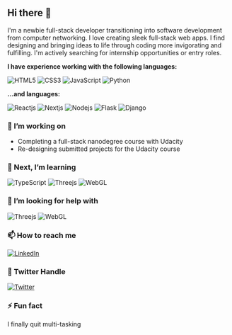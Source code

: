 ## Hi there 👋

I'm a newbie full-stack developer transitioning into software development from computer networking. I love creating sleek full-stack web apps. 
I find designing and bringing ideas to life through coding more invigorating and fulfilling. 
I'm actively searching for internship opportunities or entry roles. 

**I have experience working with the following languages:**
<div display="flex">
  <img src="https://img.shields.io/badge/html5-%23E34F26.svg?style=for-the-badge&logo=html5&logoColor=white" alt="HTML5"/>
  <img src="https://img.shields.io/badge/css3-%231572B6.svg?style=for-the-badge&logo=css3&logoColor=white" alt="CSS3"/>
  <img src="https://img.shields.io/badge/javascript-%23323330.svg?style=for-the-badge&logo=javascript&logoColor=%23F7DF1E" alt="JavaScript"/>
  <img src="https://img.shields.io/badge/python-3670A0?style=for-the-badge&logo=python&logoColor=ffdd54" alt="Python"/>
</div>

**...and languages:**
<div display="flex">
  <img src="https://img.shields.io/badge/react-%2320232a.svg?style=for-the-badge&logo=react&logoColor=%2361DAFB" alt="Reactjs"/>
  <img src="https://img.shields.io/badge/nestjs-%23E0234E.svg?style=for-the-badge&logo=nestjs&logoColor=white" alt="Nextjs"/>
  <img src="https://img.shields.io/badge/node.js-6DA55F?style=for-the-badge&logo=node.js&logoColor=white" alt="Nodejs"/>
  <img src="https://img.shields.io/badge/flask-%23000.svg?style=for-the-badge&logo=flask&logoColor=white" alt="Flask"/>
  <img src="https://img.shields.io/badge/django-%23092E20.svg?style=for-the-badge&logo=django&logoColor=white" alt="Django"/>
</div>

### 🔭 I’m working on

- Completing a full-stack nanodegree course with Udacity
- Re-designing submitted projects for the Udacity course

### 🌱 Next, I’m learning

<div display="flex">
  <img src="https://img.shields.io/badge/typescript-%23007ACC.svg?style=for-the-badge&logo=typescript&logoColor=white" alt="TypeScript"/>
  <img src="https://img.shields.io/badge/threejs-black?style=for-the-badge&logo=three.js&logoColor=white" alt="Threejs"/>
  <img src="https://img.shields.io/badge/WebGL-990000?logo=webgl&logoColor=white&style=for-the-badge" alt="WebGL"/>
</div>

### 🤔 I’m looking for help with

<div display="flex">
  <img src="https://img.shields.io/badge/threejs-black?style=for-the-badge&logo=three.js&logoColor=white" alt="Threejs"/>
  <img src="https://img.shields.io/badge/WebGL-990000?logo=webgl&logoColor=white&style=for-the-badge" alt="WebGL"/>
</div>

### 📫 How to reach me

<div display="flex">
  <a href="https://www.linkedin.com/in/michael-odikanwa/">
    <img src="https://img.shields.io/badge/linkedin-%230077B5.svg?style=for-the-badge&logo=linkedin&logoColor=white" alt="LinkedIn"/>
  </a>
  </div>
  
  ### 📌 Twitter Handle
  
  <div display="flex">
  <a href="https://www.linkedin.com/in/codewithbernard/">
    <img src="https://img.shields.io/twitter/url?label=Twitter&logo=twitter&style=social&url=https%3A%2F%2Ftwitter.com%2FOdikanwaMichael" alt="Twitter"/>
  </a>
  </div>

### ⚡ Fun fact

I finally quit multi-tasking

